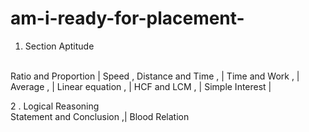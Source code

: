 # am-i-ready-for-placement-

1.  Section Aptitude
 <br>
  Ratio  and Proportion |
  Speed , Distance and Time , |
  Time and Work , |
  Average , |
  Linear equation , |
  HCF  and LCM , |
  Simple Interest |

2 . Logical Reasoning <br>
 Statement and Conclusion  ,|  Blood Relation 

